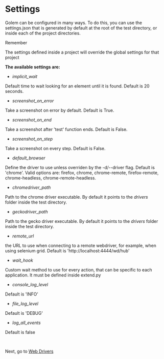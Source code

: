 Settings
==================================================

Golem can be configured in many ways. To do this, you can use the settings.json that is generated by default at the root of the test directory, or inside each of the project directories.

<div class="admonition note">
    <p class="first admonition-title">Remember</p>
    <p>The settings defined inside a project will override the global settings for that project</p>
</div>

**The available settings are:**


- *implicit_wait*

Default time to wait looking for an element until it is found. Default is 20 seconds.

- *screenshot_on_error*

Take a screenshot on error by default. Default is True.

- *screenshot_on_end*

Take a screenshot after 'test' function ends. Default is False.

- *screenshot_on_step*

Take a screenshot on every step. Default is False.

- *default_browser*

Define the driver to use unless overriden by the -d/--driver flag. Default is 'chrome'. Valid options are: firefox, chrome, chrome-remote, firefox-remote, chrome-headless, chrome-remote-headless.

- *chromedriver_path*

Path to the chrome driver executable. By default it points to the *drivers* folder inside the test directory.

- *geckodriver_path*

Path to the gecko driver executable. By default it points to the *drivers* folder inside the test directory.

- *remote_url*

the URL to use when connecting to a remote webdriver, for example, when using selenium grid. Default is 'http://localhost:4444/wd/hub'

- *wait_hook*

Custom wait method to use for every action, that can be specific to each application. It must be defined inside extend.py

- *console_log_level*

Default is 'INFO'

- *file_log_level*

Default is 'DEBUG'

- *log_all_events*

Default is false

<br>

Next, go to [Web Drivers](web-drivers.html)